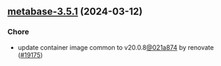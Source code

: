 

## [metabase-3.5.1](https://github.com/truecharts/charts/compare/metabase-3.5.0...metabase-3.5.1) (2024-03-12)

### Chore



- update container image common to v20.0.8[@021a874](https://github.com/021a874) by renovate ([#19175](https://github.com/truecharts/charts/issues/19175))